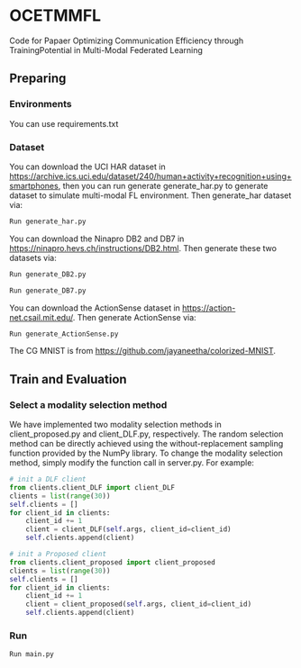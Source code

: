 # OCETMMFL
Code for Papaer Optimizing Communication Efficiency through TrainingPotential in Multi-Modal Federated Learning

## Preparing

### Environments
You can use requirements.txt

### Dataset
You can download the UCI HAR dataset in https://archive.ics.uci.edu/dataset/240/human+activity+recognition+using+smartphones, then you can run generate generate_har.py to generate dataset to simulate multi-modal FL environment. Then generate_har dataset via:
```python
Run generate_har.py
```
You can download the Ninapro DB2 and DB7 in https://ninapro.hevs.ch/instructions/DB2.html. Then generate these two datasets via:
```python
Run generate_DB2.py
```
```python
Run generate_DB7.py
```
You can download the ActionSense dataset in https://action-net.csail.mit.edu/. Then generate ActionSense via:
```python
Run generate_ActionSense.py
```

The CG MNIST is from https://github.com/jayaneetha/colorized-MNIST.

## Train and Evaluation

### Select a modality selection method
We have implemented two modality selection methods in client_proposed.py and client_DLF.py, respectively. The random selection method can be directly achieved using the without-replacement sampling function provided by the NumPy library. To change the modality selection method, simply modify the function call in server.py. For example:

```python
# init a DLF client
from clients.client_DLF import client_DLF
clients = list(range(30))
self.clients = []
for client_id in clients:
    client_id += 1
    client = client_DLF(self.args, client_id=client_id)
    self.clients.append(client)
```

```python
# init a Proposed client
from clients.client_proposed import client_proposed
clients = list(range(30))
self.clients = []
for client_id in clients:
    client_id += 1
    client = client_proposed(self.args, client_id=client_id)
    self.clients.append(client)
```

### Run
```python
Run main.py
```

